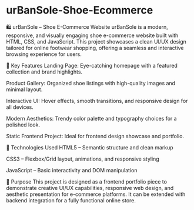 # urBanSole-Shoe-Ecommerce
🛍️ urBanSole – Shoe E-Commerce Website
urBanSole is a modern, responsive, and visually engaging shoe e-commerce website built with HTML, CSS, and JavaScript. This project showcases a clean UI/UX design tailored for online footwear shopping, offering a seamless and interactive browsing experience for users.

🔑 Key Features
Landing Page: Eye-catching homepage with a featured collection and brand highlights.

Product Gallery: Organized shoe listings with high-quality images and minimal layout.

Interactive UI: Hover effects, smooth transitions, and responsive design for all devices.

Modern Aesthetics: Trendy color palette and typography choices for a polished look.

Static Frontend Project: Ideal for frontend design showcase and portfolio.

📌 Technologies Used
HTML5 – Semantic structure and clean markup

CSS3 – Flexbox/Grid layout, animations, and responsive styling

JavaScript – Basic interactivity and DOM manipulation

🎯 Purpose
This project is designed as a frontend portfolio piece to demonstrate creative UI/UX capabilities, responsive web design, and aesthetic presentation for e-commerce platforms. It can be extended with backend integration for a fully functional online store.
